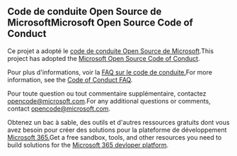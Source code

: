 ## <a name="microsoft-open-source-code-of-conduct"></a><span data-ttu-id="7c4d8-101">Code de conduite Open Source de Microsoft</span><span class="sxs-lookup"><span data-stu-id="7c4d8-101">Microsoft Open Source Code of Conduct</span></span>

<span data-ttu-id="7c4d8-102">Ce projet a adopté le [code de conduite Open Source de Microsoft](https://opensource.microsoft.com/codeofconduct/).</span><span class="sxs-lookup"><span data-stu-id="7c4d8-102">This project has adopted the [Microsoft Open Source Code of Conduct](https://opensource.microsoft.com/codeofconduct/).</span></span>

<span data-ttu-id="7c4d8-103">Pour plus d'informations, voir la [FAQ sur le code de conduite.](https://opensource.microsoft.com/codeofconduct/faq/)</span><span class="sxs-lookup"><span data-stu-id="7c4d8-103">For more information, see the [Code of Conduct FAQ](https://opensource.microsoft.com/codeofconduct/faq/).</span></span> 

<span data-ttu-id="7c4d8-104">Pour toute question ou tout commentaire supplémentaire, contactez [opencode@microsoft.com](mailto:opencode@microsoft.com).</span><span class="sxs-lookup"><span data-stu-id="7c4d8-104">For any additional questions or comments, contact [opencode@microsoft.com](mailto:opencode@microsoft.com).</span></span> 

<span data-ttu-id="7c4d8-105">Obtenez un bac à sable, des outils et d'autres ressources gratuits dont vous avez besoin pour créer des solutions pour la plateforme de développement [Microsoft 365.](https://developer.microsoft.com/en-us/microsoft-365/dev-program)</span><span class="sxs-lookup"><span data-stu-id="7c4d8-105">Get a free sandbox, tools, and other resources you need to build solutions for the [Microsoft 365 devloper platform](https://developer.microsoft.com/en-us/microsoft-365/dev-program).</span></span> 
